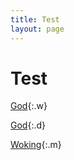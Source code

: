 ```yaml
---
title: Test
layout: page
---
```


# Test

[God](God){:.w}

[God](God){:.d}

[Woking](woking,%20uk){:.m}